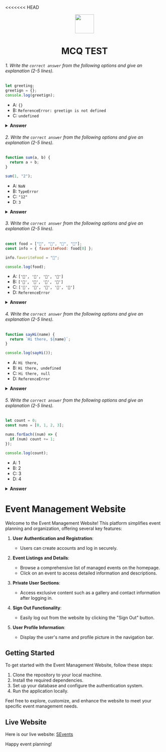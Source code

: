<<<<<<< HEAD
<div align="center">
  <img height="60" src="https://edurev.gumlet.io/AllImages/original/ApplicationImages/CourseImages/944e5d47-8c55-4a89-91e5-22ab5f2798fc_CI.png">
  <h1>MCQ TEST</h1>
</div>

###### 1. Write the `correct answer` from the following options and give an explanation (2-5 lines).

```javascript
let greeting;
greetign = {};
console.log(greetign);
```

- A: `{}`
- B: `ReferenceError: greetign is not defined`
- C: `undefined`

<details><summary><b>Answer</b></summary>
<p>

#### Answer: A

<i>Here first we declare a variable named greeting,but we console greetign.The variable greetign is not used anywhere else in the code, so it doesn't affect the result.</i>

</p>
</details>

###### 2. Write the `correct answer` from the following options and give an explanation (2-5 lines).

```javascript
function sum(a, b) {
  return a + b;
}

sum(1, "2");
```

- A: `NaN`
- B: `TypeError`
- C: `"12"`
- D: `3`

<details><summary><b>Answer</b></summary>
<p>

#### Answer: C

<i>when we add an integer type variable to a string-type variable, it concatenates the integer as a string beside the existing string value without performing numerical addition.</i>

</p>
</details>

###### 3. Write the `correct answer` from the following options and give an explanation (2-5 lines).

```javascript
const food = ["🍕", "🍫", "🥑", "🍔"];
const info = { favoriteFood: food[0] };

info.favoriteFood = "🍝";

console.log(food);
```

- A: `['🍕', '🍫', '🥑', '🍔']`
- B: `['🍝', '🍫', '🥑', '🍔']`
- C: `['🍝', '🍕', '🍫', '🥑', '🍔']`
- D: `ReferenceError`

<details><summary><b>Answer</b></summary>
<p>

#### Answer: A

<i>Here a new value is assigned to food[0] in favoriteFood property .This doesn't affect the food array. That's why the array remains same as before.</i>

</p>
</details>

###### 4. Write the `correct answer` from the following options and give an explanation (2-5 lines).

```javascript
function sayHi(name) {
  return `Hi there, ${name}`;
}

console.log(sayHi());
```

- A: `Hi there,`
- B: `Hi there, undefined`
- C: `Hi there, null`
- D: `ReferenceError`

<details><summary><b>Answer</b></summary>
<p>

#### Answer: B

<i>Here a parameter is passed in sayHi function but while they called the function they didn't provided any value for this parameter,that's why it shows undefined and 'Hi there' is written inside the template string as string,So, it will print this.</i>

</p>
</details>

###### 5. Write the `correct answer` from the following options and give an explanation (2-5 lines).

```javascript
let count = 0;
const nums = [0, 1, 2, 3];

nums.forEach((num) => {
  if (num) count += 1;
});

console.log(count);
```

- A: 1
- B: 2
- C: 3
- D: 4

<details><summary><b>Answer</b></summary>
<p>

#### Answer: C

<i>The forEach() loop iterates over all elements of the array and increments count if the element is greater than 0. Since the array contains four elements that are greater than 0, the value of count after the loop completes will be 3.</i>

</p>
</details>

# Event Management Website

Welcome to the Event Management Website! This platform simplifies event planning and organization, offering several key features:

1. **User Authentication and Registration**:
   - Users can create accounts and log in securely.

2. **Event Listings and Details**:
   - Browse a comprehensive list of managed events on the homepage.
   - Click on an event to access detailed information and descriptions.

3. **Private User Sections**:
   - Access exclusive content such as a gallery and contact information after logging in.

4. **Sign Out Functionality**:
   - Easily log out from the website by clicking the "Sign Out" button.

5. **User Profile Information**:
   - Display the user's name and profile picture in the navigation bar.

## Getting Started

To get started with the Event Management Website, follow these steps:

1. Clone the repository to your local machine.
2. Install the required dependencies.
3. Set up your database and configure the authentication system.
4. Run the application locally.

Feel free to explore, customize, and enhance the website to meet your specific event management needs.

## Live Website

Here is our live website: [SEvents](https://event-management-9111f.web.app/)

Happy event planning!